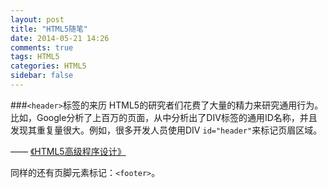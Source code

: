 ```yaml
---
layout: post
title: "HTML5随笔"
date: 2014-05-21 14:26
comments: true
tags: HTML5
categories: HTML5
sidebar: false
---
```

###`<header>`标签的来历
HTML5的研究者们花费了大量的精力来研究通用行为。比如，Google分析了上百万的页面，从中分析出了DIV标签的通用ID名称，并且发现其重复量很大。例如，很多开发人员使用DIV `id="header"`来标记页眉区域。

—— <a href="http://book.douban.com/subject/5402708/" target="_blank" class="douban_book">《HTML5高级程序设计》</a>

同样的还有页脚元素标记：`<footer>`。